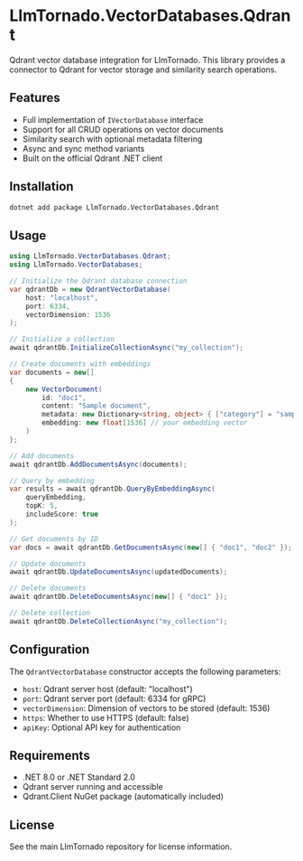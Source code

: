 # LlmTornado.VectorDatabases.Qdrant

Qdrant vector database integration for LlmTornado. This library provides a connector to Qdrant for vector storage and similarity search operations.

## Features

- Full implementation of `IVectorDatabase` interface
- Support for all CRUD operations on vector documents
- Similarity search with optional metadata filtering
- Async and sync method variants
- Built on the official Qdrant .NET client

## Installation

```bash
dotnet add package LlmTornado.VectorDatabases.Qdrant
```

## Usage

```csharp
using LlmTornado.VectorDatabases.Qdrant;
using LlmTornado.VectorDatabases;

// Initialize the Qdrant database connection
var qdrantDb = new QdrantVectorDatabase(
    host: "localhost",
    port: 6334,
    vectorDimension: 1536
);

// Initialize a collection
await qdrantDb.InitializeCollectionAsync("my_collection");

// Create documents with embeddings
var documents = new[]
{
    new VectorDocument(
        id: "doc1",
        content: "Sample document",
        metadata: new Dictionary<string, object> { ["category"] = "sample" },
        embedding: new float[1536] // your embedding vector
    )
};

// Add documents
await qdrantDb.AddDocumentsAsync(documents);

// Query by embedding
var results = await qdrantDb.QueryByEmbeddingAsync(
    queryEmbedding,
    topK: 5,
    includeScore: true
);

// Get documents by ID
var docs = await qdrantDb.GetDocumentsAsync(new[] { "doc1", "doc2" });

// Update documents
await qdrantDb.UpdateDocumentsAsync(updatedDocuments);

// Delete documents
await qdrantDb.DeleteDocumentsAsync(new[] { "doc1" });

// Delete collection
await qdrantDb.DeleteCollectionAsync("my_collection");
```

## Configuration

The `QdrantVectorDatabase` constructor accepts the following parameters:

- `host`: Qdrant server host (default: "localhost")
- `port`: Qdrant server port (default: 6334 for gRPC)
- `vectorDimension`: Dimension of vectors to be stored (default: 1536)
- `https`: Whether to use HTTPS (default: false)
- `apiKey`: Optional API key for authentication

## Requirements

- .NET 8.0 or .NET Standard 2.0
- Qdrant server running and accessible
- Qdrant.Client NuGet package (automatically included)

## License

See the main LlmTornado repository for license information.
